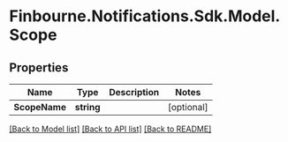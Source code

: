# Finbourne.Notifications.Sdk.Model.Scope

## Properties

Name | Type | Description | Notes
------------ | ------------- | ------------- | -------------
**ScopeName** | **string** |  | [optional] 

[[Back to Model list]](../README.md#documentation-for-models) [[Back to API list]](../README.md#documentation-for-api-endpoints) [[Back to README]](../README.md)

